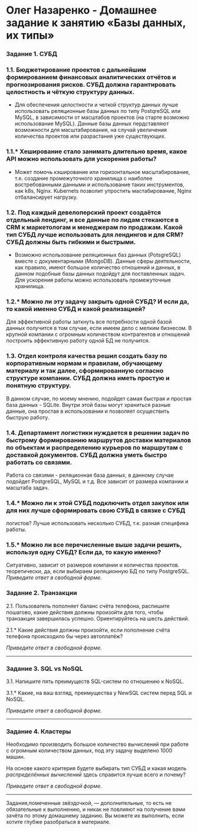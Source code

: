 # Олег Назаренко - Домашнее задание к занятию «Базы данных, их типы»



### Задание 1. СУБД

### 1.1. Бюджетирование проектов с дальнейшим формированием финансовых аналитических отчётов и прогнозирования рисков. СУБД должна гарантировать целостность и чёткую структуру данных.
- Для обеспечения целостности и четкой структур данных лучше использовать реляционные базы данных по типу PostqreSQL или MySQL, в зависимости от масштабов проектов (на старте возможно использование MySQL). Данные базы данных пердставляют возможности для масштабирования, на случай увеличения количества проектов или разрастания уже существующих.
 
### 1.1.* Хеширование стало занимать длительно время, какое API можно использовать для ускорения работы? 
- Может помочь кэширование или горизонтальное масштабирование, т.е. создание промежуточного хранилища с наиболее востребованными данными и использование таких инструментов, как k8s, Nginx. Kubernets позволит упростить мастабирование, Nginx отбалансирует нагрузку.

### 1.2. Под каждый девелоперский проект создаётся отдельный лендинг, и все данные по лидам стекаются в CRM к маркетологам и менеджерам по продажам. Какой тип СУБД лучше использовать для лендингов и для CRM? СУБД должны быть гибкими и быстрыми.
- Возможно использование реляционных баз данных (PotsgreSQL) вместе с документарными (MongoDB). Данные сферы деятельности, как правило, имеют большое количество отношений и данных, в данном подобные базы данных подойдут для поставленных задач. Для ускорения работы можно использовать промежуточные хранилища. 

### 1.2.* Можно ли эту задачу закрыть одной СУБД? И если да, то какой именно СУБД и какой реализацией?
Для эффективной работы заткнуть все потребности одной базой данных получится в том случае, если имеем дело с мелким бизнесом. В крупной компании с огромным количеством контрагентов и отношений построить эффективную работу одной БД не получится.

### 1.3. Отдел контроля качества решил создать базу по корпоративным нормам и правилам, обучающему материалу  и так далее, сформированную согласно структуре компании. СУБД должна иметь простую и понятную структуру.
В данном случае, по моему мнению, подойдет самая быстрая и простая база данных - SQLite. Внутри этой базы могут храниться разные данные, она простая в использовании и позволяет осуществить быструю работу.

### 1.4. Департамент логистики нуждается в решении задач по быстрому формированию маршрутов доставки материалов по объектам и распределению курьеров по маршрутам с доставкой документов. СУБД должна уметь быстро работать со связями.
Работа со связями - реляционная база данных, в данному случае подойдет PostgreSQL, MySQL и т.д. Все зависит от размера компании и  масштаба задач.

### 1.4.* Можно ли к этой СУБД подключить отдел закупок или для них лучше сформировать свою СУБД в связке с СУБД 
логистов?
Лучше использовать несколько СУБД, т.к. разная специфика работы.

### 1.5.* Можно ли все перечисленные выше задачи решить, используя одну СУБД? Если да, то какую именно?
Ситуативно, зависит от размеров компании и количества проектов. теоретически, да, если выбираем реляционную БД по типу PostgreSQL.
*Приведите ответ в свободной форме.*


### Задание 2. Транзакции

2.1. Пользователь пополняет баланс счёта телефона, распишите пошагово, какие действия должны произойти для того, чтобы 
транзакция завершилась успешно. Ориентируйтесь на шесть действий.


2.1.* Какие действия должны произойти, если пополнение счёта телефона происходило бы через автоплатёж?

*Приведите ответ в свободной форме.*

---

### Задание 3. SQL vs NoSQL

3.1. Напишите пять преимуществ SQL-систем по отношению к NoSQL. 

3.1.* Какие, на ваш взгляд, преимущества у NewSQL систем перед SQL и NoSQL.

*Приведите ответ в свободной форме.*

---

### Задание 4. Кластеры

Необходимо производить большое количество вычислений при работе с огромным количеством данных, под эту задачу 
выделено 1000 машин. 

На основе какого критерия будете выбирать тип СУБД и какая модель *распределённых вычислений* 
здесь справится лучше всего и почему?

*Приведите ответ в свободной форме.*

---

Задания,помеченные звёздочкой, — дополнительные, то есть не обязательные к выполнению, и никак не повлияют на получение вами зачёта по этому домашнему заданию. Вы можете их выполнить, если хотите глубже разобраться в материале.
